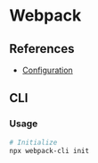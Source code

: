 # Webpack

<!--
https://leanpub.com/survivejs-webpack/
https://github.com/datalayer-examples/webpack-examples
https://github.com/datalayer-examples/webpack-federation-examples
-->

## References

- [Configuration](https://webpack.js.org/configuration/)

## CLI

### Usage

```sh
# Initialize
npx webpack-cli init
```
